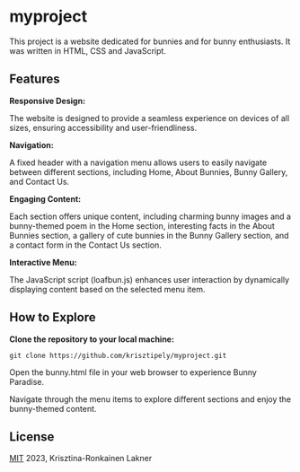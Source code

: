 # myproject
This project is a website dedicated for bunnies and for bunny enthusiasts. It was written in HTML, CSS and JavaScript.

## Features
**Responsive Design:**

The website is designed to provide a seamless experience on devices of all sizes, ensuring accessibility and user-friendliness.

**Navigation:**

A fixed header with a navigation menu allows users to easily navigate between different sections, including Home, About Bunnies, Bunny Gallery, and Contact Us.

**Engaging Content:**

Each section offers unique content, including charming bunny images and a bunny-themed poem in the Home section, interesting facts in the About Bunnies section, a gallery of cute bunnies in the Bunny Gallery section, and a contact form in the Contact Us section.

**Interactive Menu:**

The JavaScript script (loafbun.js) enhances user interaction by dynamically displaying content based on the selected menu item.

## How to Explore
**Clone the repository to your local machine:**
```
git clone https://github.com/krisztipely/myproject.git
```
Open the bunny.html file in your web browser to experience Bunny Paradise.

Navigate through the menu items to explore different sections and enjoy the bunny-themed content.

## License
[MIT](https://github.com/krisztipely/myproject/blob/master/LICENSE) 2023, Krisztina-Ronkainen Lakner
